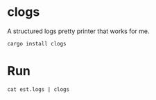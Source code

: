 # clogs

A structured logs pretty printer that works for me.

```
cargo install clogs
```

# Run

```
cat est.logs | clogs
```
